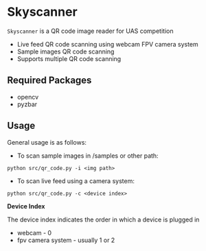 # Skyscanner
`Skyscanner` is a QR code image reader for UAS competition 

- Live feed QR code scanning using webcam FPV camera system
- Sample images QR code scanning
- Supports multiple QR code scanning

## Required Packages
- opencv
- pyzbar

## Usage
General usage is as follows:
- To scan sample images in /samples or other path:
```
python src/qr_code.py -i <img path>
```
- To scan live feed using a camera system:
```
python src/qr_code.py -c <device index>
```
**Device Index**

The device index indicates the order in which a device is plugged in
- webcam - 0
- fpv camera system - usually 1 or 2
